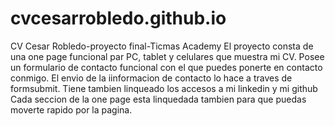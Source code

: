 # cvcesarrobledo.github.io
CV Cesar Robledo-proyecto final-Ticmas Academy
El proyecto consta de una one page funcional par PC, tablet y celulares que muestra mi CV.
Posee un formulario de contacto funcional con el que puedes ponerte en contacto conmigo. 
El envio de la iinformacion de contacto lo hace a traves de formsubmit.
Tiene tambien linqueado los accesos a mi linkedin y mi github
Cada seccion de la one page esta linquedada tambien para que puedas moverte rapido por la pagina.

